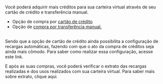 Você poderá adquirir mais créditos para sua carteira virtual através de seu cartão de crédito e transferência manual. 

- Opção de compra por [cartão de crédito](/ABT-%2D-app-para-uso-no-transporte-público/4.-Como-adquirir-créditos-?/4.1.-Realizando-uma-compra-com-cartão-de-crédito)
- Opção de [compra por transferência manual.](/ABT-%2D-app-para-uso-no-transporte-público/4.-Como-adquirir-créditos-?/4.2.-Realizando-uma-compra-por-transferência-manual)<br><br>

Sendo que a opção de cartão de crédito ainda possibilita a configuração de recargas automáticas, fazendo com que o ato da compra de créditos seja ainda mais cômodo. Para saber como realizar essa configuração, acesse este link.

E após as suas compras, você poderá verificar o extrato das recargas realizadas e dos usos realizados com sua carteira virtual. Para saber mais sobre extrato, clique aqui.




